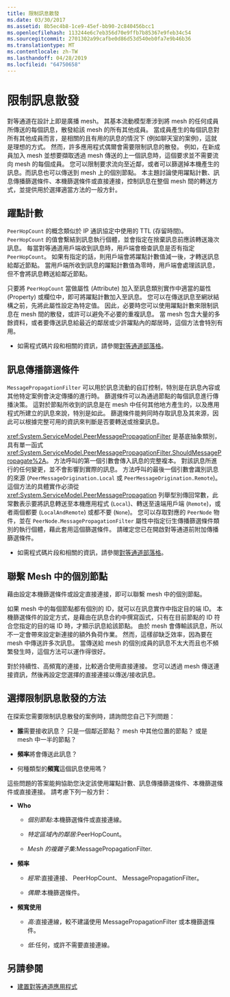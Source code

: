 ```yaml
---
title: 限制訊息散發
ms.date: 03/30/2017
ms.assetid: 8b5ec4b8-1ce9-45ef-bb90-2c840456bcc1
ms.openlocfilehash: 113244e6c7eb356d70e9ffb7b85367e9feb34c54
ms.sourcegitcommit: 2701302a99cafbe0d86d53d540eb0fa7e9b46b36
ms.translationtype: MT
ms.contentlocale: zh-TW
ms.lasthandoff: 04/28/2019
ms.locfileid: "64750658"
---
```

# <a name="limiting-message-distribution"></a>限制訊息散發

對等通道在設計上即是廣播 mesh。 其基本流動模型牽涉到將 mesh 的任何成員所傳送的每個訊息，散發給該 mesh 的所有其他成員。 當成員產生的每個訊息對所有其他成員而言，是相關的且有用的訊息的情況下 (例如聊天室的案例)，這就是理想的方式。 然而，許多應用程式偶爾會需要限制訊息的散發。 例如，在新成員加入 mesh 並想要擷取透過 mesh 傳送的上一個訊息時，這個要求並不需要流向 mesh 的每個成員。 您可以限制要求流向至近鄰，或者可以篩選掉本機產生的訊息。而訊息也可以傳送到 mesh 上的個別節點。 本主題討論使用躍點計數、訊息傳播篩選條件、本機篩選條件或直接連接，控制訊息在整個 mesh 間的轉送方式，並提供用於選擇適當方法的一般方針。

## <a name="hop-counts"></a>躍點計數

`PeerHopCount` 的概念類似於 IP 通訊協定中使用的 TTL (存留時間)。 `PeerHopCount` 的值會繫結到訊息執行個體，並會指定在捨棄訊息前應該轉送幾次訊息。 每當對等通道用戶端收到訊息時，用戶端會檢查訊息是否有指定 `PeerHopCount`。 如果有指定的話，則用戶端會將躍點計數值減一後，才轉送訊息給鄰近節點。 當用戶端所收到訊息的躍點計數值為零時，用戶端會處理該訊息，但不會將訊息轉送給鄰近節點。

只要將 `PeerHopCount` 當做屬性 (Attribute) 加入至訊息類別實作中適當的屬性 (Property) 或欄位中，即可將躍點計數加入至訊息。 您可以在傳送訊息至網狀結構之前，先將此屬性設定為特定值。 因此，必要時您可以使用躍點計數來限制訊息在 mesh 間的散發，或許可以避免不必要的重複訊息。 當 mesh 包含大量的多餘資料，或者要傳送訊息給最近的鄰居或少許躍點內的鄰居時，這個方法會特別有用。

- 如需程式碼片段和相關的資訊，請參閱[對等通道部落格](https://go.microsoft.com/fwlink/?LinkID=114531)。

## <a name="message-propagation-filter"></a>訊息傳播篩選條件

`MessagePropagationFilter` 可以用於訊息流動的自訂控制，特別是在訊息內容或其他特定案例會決定傳播的進行時。 篩選條件可以為通過節點的每個訊息進行傳播決策。 這對於節點所收到的訊息是在 mesh 中任何其他地方產生的，以及應用程式所建立的訊息來說，特別是如此。 篩選條件能夠同時存取訊息及其來源，因此可以根據完整可用的資訊來判斷是否要轉送或捨棄訊息。

<xref:System.ServiceModel.PeerMessagePropagationFilter> 是基底抽象類別，具有單一函式 <xref:System.ServiceModel.PeerMessagePropagationFilter.ShouldMessagePropagate%2A>。 方法呼叫的第一個引數會傳入訊息的完整複本。 對該訊息所進行的任何變更，並不會影響到實際的訊息。 方法呼叫的最後一個引數會識別訊息的來源 (`PeerMessageOrigination.Local` 或 `PeerMessageOrigination.Remote`)。 這個方法的具體實作必須從 <xref:System.ServiceModel.PeerMessagePropagation> 列舉型別傳回常數，此常數表示要將訊息轉送至本機應用程式 (`Local`)、轉送至遠端用戶端 (`Remote`)，或者兩個都要 (`LocalAndRemote`) 或都不要 (`None`)。 您可以存取對應的 `PeerNode` 物件，並在 `PeerNode.MessagePropagationFilter` 屬性中指定衍生傳播篩選條件類別的執行個體，藉此套用這個篩選條件。 請確定您已在開啟對等通道前附加傳播篩選條件。

- 如需程式碼片段和相關的資訊，請參閱[對等通道部落格](https://go.microsoft.com/fwlink/?LinkID=114532)。

## <a name="contacting-an-individual-node-in-the-mesh"></a>聯繫 Mesh 中的個別節點

藉由設定本機篩選條件或設定直接連接，即可以聯繫 mesh 中的個別節點。

如果 mesh 中的每個節點都有個別的 ID，就可以在訊息實作中指定目的端 ID。 本機篩選條件的設定方式，是藉由在訊息合約中撰寫函式，只有在目前節點的 ID 符合您指定的目的端 ID 時，才顯示訊息給該節點。 由於 mesh 會傳輸該訊息，所以不一定會帶來設定新連接的額外負荷作業。 然而，這樣卻缺乏效率，因為要在 mesh 中傳送許多次訊息。 當傳送給 mesh 的個別成員的訊息不太大而且也不頻繁發生時，這個方法可以運作得很好。

對於持續性、高頻寬的連接，比較適合使用直接連接。 您可以透過 mesh 傳送連接資訊，然後再設定您選擇的直接連接以傳送/接收訊息。

## <a name="choosing-an-approach-for-limiting-message-distribution"></a>選擇限制訊息散發的方法

在探索您需要限制訊息散發的案例時，請詢問您自己下列問題：

- **誰**需要接收訊息？ 只是一個鄰近節點？ mesh 中其他位置的節點？ 或是 mesh 中一半的節點？

- **頻率**將會傳送此訊息？

- 何種類型的**頻寬**這個訊息使用嗎？

這些問題的答案能夠協助您決定該使用躍點計數、訊息傳播篩選條件、本機篩選條件或直接連接。 請考慮下列一般方針：

- **Who**

  - *個別節點*:本機篩選條件或直接連線。

  - *特定區域內的鄰居*:PeerHopCount。

  - *Mesh 的複雜子集*:MessagePropagationFilter.

- **頻率**

  - *經常*:直接連接、 PeerHopCount、 MessagePropagationFilter。

  - *偶爾*:本機篩選條件。

- **頻寬使用**

  - *高*:直接連線，較不建議使用 MessagePropagationFilter 或本機篩選條件。

  - *低*:任何，或許不需要直接連線。

## <a name="see-also"></a>另請參閱

- [建置對等通道應用程式](../../../../docs/framework/wcf/feature-details/building-a-peer-channel-application.md)
